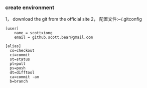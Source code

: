 ### create environment

1， download the git from the official site
2， 配置文件:~/.gitconfig
```
[user]
	name = scottxiong
	email = github.scott.bear@gmail.com

[alias]
  co=checkout
  ci=commit
  st=status
  pl=pull
  ps=push
  dt=difftool
  ca=commit -am
  b=branch
```
